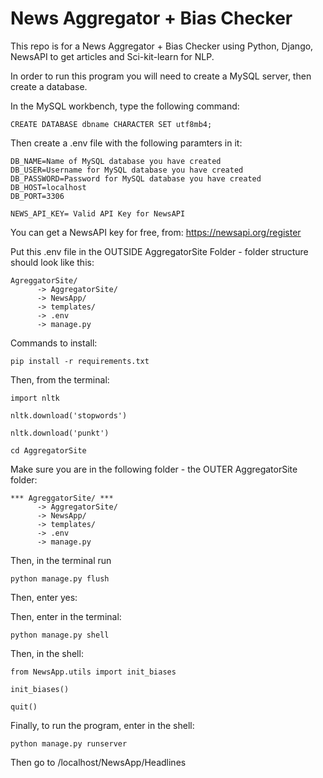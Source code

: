 <h1>News Aggregator + Bias Checker</h1>
This repo is for a News Aggregator + Bias Checker using Python, Django, NewsAPI to get articles and Sci-kit-learn for NLP.

In order to run this program you will need to create a MySQL server, then create a database.

In the MySQL workbench, type the following command:
```
CREATE DATABASE dbname CHARACTER SET utf8mb4;
```
Then create a .env file with the following paramters in it:
```
DB_NAME=Name of MySQL database you have created
DB_USER=Username for MySQL database you have created
DB_PASSWORD=Password for MySQL database you have created
DB_HOST=localhost
DB_PORT=3306

NEWS_API_KEY= Valid API Key for NewsAPI
```
You can get a NewsAPI key for free, from: https://newsapi.org/register

Put this .env file in the OUTSIDE AggregatorSite Folder - folder structure should look like this:
```
AgreggatorSite/
      -> AggregatorSite/
      -> NewsApp/
      -> templates/
      -> .env
      -> manage.py
```

Commands to install:
```
pip install -r requirements.txt
```
Then, from the terminal:

```
import nltk

nltk.download('stopwords')

nltk.download('punkt')

cd AggregatorSite
```
Make sure you are in the following folder - the OUTER AggregatorSite folder:
```
*** AgreggatorSite/ ***
      -> AggregatorSite/
      -> NewsApp/
      -> templates/
      -> .env
      -> manage.py
```
Then, in the terminal run
```
python manage.py flush
```
Then, enter yes:

Then, enter in the terminal:
```
python manage.py shell
```
Then, in the shell:
```
from NewsApp.utils import init_biases

init_biases()

quit()
```
Finally, to run the program, enter in the shell:
```
python manage.py runserver
```
Then go to /localhost/NewsApp/Headlines
